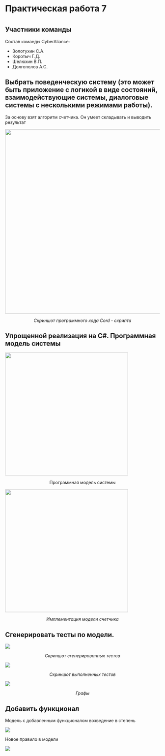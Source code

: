 <h1>Практическая работа 7<h1>
<h2>Участники команды</h2>
<p>Состав команды CyberAliance: </p>
<ul>
  <li>Золотухин С.А.</li>
  <li>Коротыч Г.Д.</li>
  <li>Шелюхин В.П.</li>
  <li>Долгополов А.С.</li>
</ul>
<h2>Выбрать поведенческую систему (это может быть приложение с
логикой в виде состояний, взаимодействующие системы,
диалоговые системы с несколькими режимами работы).</h2>
<p>За основу взят алгоритм счетчика. Он умеет складывать и выводить результат</p>

<p><img width="600" src='https://sun9-26.userapi.com/impg/Unghf5iyOYtj1j7UDRbMA25FJZ21ddXxRpUlZg/ERSgtwKkr_4.jpg?size=835x598&quality=96&sign=1bd64767485fe1f63f1ee3cfed1e54f9&type=album'></p>
<p align="center"><i>Скриншот программного кода Cord - скрипта</i></p>

<h2>Упрощенной реализация на С#. Программная модель системы</h2>
  
 <p><img width="400" src="https://user-images.githubusercontent.com/40149230/144032087-93fbc83f-5cfc-4ab0-bb53-8d50cded5e91.png"></p>
  <p align="center">Программная модель системы</p>
  
<p><img width="400" src="https://sun9-14.userapi.com/impg/oHxFlJDA9i-yrgLDvfEVjaguYPJfg4CyM6iVJQ/lXTFllCbuCM.jpg?size=432x432&quality=96&sign=da8c8923115b26e39a5cd607d4417f1c&type=album"></p>
 <p align="center"><i>Имплементация модели счетчика</i></p>

<h2>Сгенерировать тесты по модели.</h2>
<p><img src="https://sun9-76.userapi.com/impg/pr0JH1FmSnSGKMQVe7_E0zZ5BQx0YmUXbC5kuw/f4_j6_1kpkw.jpg?size=816x813&quality=96&sign=ae934362893466d5bed33c1558b94a2c&type=album"></p>
  <p align="center"><i>Скриншот сгенерированных тестов</i></p>

<p><img src="https://sun9-11.userapi.com/impg/Q5J741L4Tx4Zrf7imxfb2F7IPORRMgDB1H_SFQ/LhsAS95aKjA.jpg?size=392x833&quality=96&sign=87e439384e0739c5ffa6c542b03aff36&type=album"></p>
  <p align="center"><i>Скриншот выполненных тестов</i></p>
  
  <p><img src="https://sun9-86.userapi.com/impg/SnbLPfg7AGesvkoGnaxpkfih4-P-uC-PfdEuHQ/KSjrHXfGlro.jpg?size=791x387&quality=96&sign=1e6c081587097067c7cbb024237160d6&type=album"></p>
  <p align="center"><i>Графы</i></p>
  
<h2>Добавить функционал</h2>
  <p>Модель с добавленным функционалом возведение в степень</p>
  <p><img src="https://sun9-13.userapi.com/impg/7w6NHVFK63sPMdEq2nmzibKvGfwpkWTfzDKwEQ/ijgcfLWJg0g.jpg?size=372x160&quality=96&sign=de8574d3f6e6a2208598d553123b0acc&type=album"></p>
  <p>Новое правило в модели</p>
  <p><img src="https://sun9-72.userapi.com/impg/RU1pIVYycdQ2RIWpptuZ-zhg0PScugDlcf5QDQ/kYdyIrxyzQg.jpg?size=482x157&quality=96&sign=f879b337e1747ce14cd1fd7e6adc60f7&type=album"></p>
